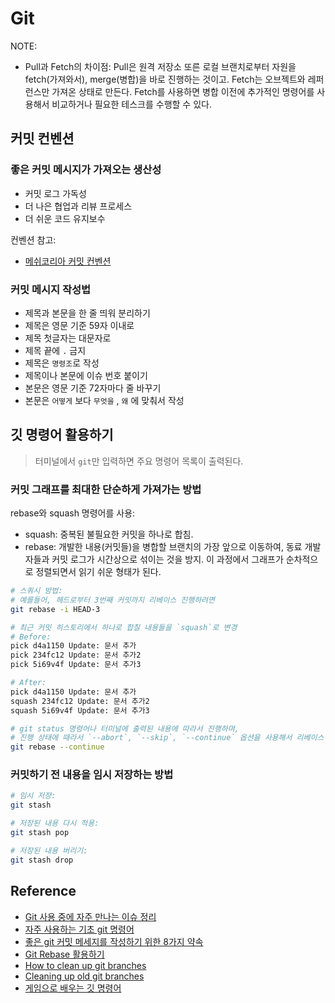 # Git

NOTE:

- Pull과 Fetch의 차이점: Pull은 원격 저장소 또른 로컬 브랜치로부터 자원을 fetch(가져와서), merge(병합)을 바로 진행하는 것이고. Fetch는 오브젝트와 레퍼런스만 가져온 상태로 만든다. Fetch를 사용하면 병합 이전에 추가적인 명령어를 사용해서 비교하거나 필요한 테스크를 수행할 수 있다.

## 커밋 컨벤션

### 좋은 커밋 메시지가 가져오는 생산성

- 커밋 로그 가독성
- 더 나은 협업과 리뷰 프로세스
- 더 쉬운 코드 유지보수

컨벤션 참고:

- [메쉬코리아 커밋 컨벤션](https://github.com/meshkorea/front-end-engineering/blob/master/conventions/commit/index.md)

### 커밋 메시지 작성법

- 제목과 본문을 한 줄 띄워 분리하기
- 제목은 영문 기준 59자 이내로
- 제목 첫글자는 대문자로
- 제목 끝에 `.` 금지
- 제목은 `명령조`로 작성
- 제목이나 본문에 이슈 번호 붙이기
- 본문은 영문 기준 72자마다 줄 바꾸기
- 본문은 `어떻게` 보다 `무엇을` , `왜` 에 맞춰서 작성

## 깃 명령어 활용하기

> 터미널에서 `git`만 입력하면 주요 명령어 목록이 출력된다.

### 커밋 그래프를 최대한 단순하게 가져가는 방법

rebase와 squash 명령어를 사용:

- squash: 중복된 불필요한 커밋을 하나로 합침.
- rebase: 개발한 내용(커밋들)을 병합할 브랜치의 가장 앞으로 이동하여, 동료 개발자들과 커밋 로그가 시간상으로 섞이는 것을 방지. 이 과정에서 그래프가 순차적으로 정렬되면서 읽기 쉬운 형태가 된다.

```zsh
# 스쿼시 방법:
# 예를들어, 헤드로부터 3번째 커밋까지 리베이스 진행하려면
git rebase -i HEAD-3

# 최근 커밋 히스토리에서 하나로 합칠 내용들을 `squash`로 변경
# Before:
pick d4a1150 Update: 문서 추가
pick 234fc12 Update: 문서 추가2
pick 5i69v4f Update: 문서 추가3

# After:
pick d4a1150 Update: 문서 추가
squash 234fc12 Update: 문서 추가2
squash 5i69v4f Update: 문서 추가3

# git status 명령어나 터미널에 출력된 내용에 따라서 진행하며,
# 진행 상태에 때라서 `--abort`, `--skip`, `--continue` 옵션을 사용해서 리베이스 과정을 관리한다.
git rebase --continue
```

### 커밋하기 전 내용을 임시 저장하는 방법

```bash
# 임시 저쟝:
git stash

# 저장된 내용 다시 적용:
git stash pop

# 저장된 내용 버리기:
git stash drop
```

## Reference

- [Git 사용 중에 자주 만나는 이슈 정리](https://parksb.github.io/article/28.html)
- [자주 사용하는 기초 git 명령어](https://medium.com/@pks2974/%EC%9E%90%EC%A3%BC-%EC%82%AC%EC%9A%A9%ED%95%98%EB%8A%94-%EA%B8%B0%EC%B4%88-git-%EB%AA%85%EB%A0%B9%EC%96%B4-%EC%A0%95%EB%A6%AC%ED%95%98%EA%B8%B0-533b3689db81)
- [좋은 git 커밋 메세지를 작성하기 위한 8가지 약속](https://djkeh.github.io/articles/How-to-write-a-git-commit-message-kor/)
- [Git Rebase 활용하기](https://velog.io/@godori/Git-Rebase)
- [How to clean up git branches](https://devconnected.com/how-to-clean-up-git-branches/)
- [Cleaning up old git branches](http://ericfarkas.com/posts/cleaning-up-old-git-branches)
- [게임으로 배우는 깃 명령어](https://learngitbranching.js.org/?locale=ko)
